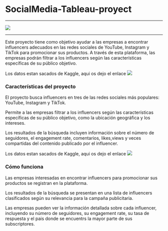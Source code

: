 # SocialMedia-Tableau-proyect
***
![](../SocialMedia-Tableau-proyect/images/social-media-1200x800.jpg)
***


Este proyecto tiene como objetivo ayudar a las empresas a encontrar influencers adecuados en las redes sociales de YouTube, Instagram y TikTok para promocionar sus productos. A través de esta plataforma, las empresas podrán filtrar a los influencers según las características específicas de su público objetivo.

Los datos estan sacados de Kaggle, aqui os dejo el enlace ![](https://www.kaggle.com/datasets/ramjasmaurya/top-1000-social-media-channels?select=social+media+influencers+-+instagram+sep-2022.csv)

### Características del proyecto
 
El proyecto busca influencers en tres de las redes sociales más populares: YouTube, Instagram y TikTok.

Permite a las empresas filtrar a los influencers según las características específicas de su público objetivo, como la ubicación geográfica y los intereses.

Los resultados de la búsqueda incluyen información sobre el número de seguidores, el engagement rate, comentarios, likes,views y veces compartidas del contenido publicado por el influencer.

Los datos estan sacados de Kaggle, aqui os dejo el enlace ![](https://www.kaggle.com/datasets/ramjasmaurya/top-1000-social-media-channels?select=social+media+influencers+-+instagram+sep-2022.csv)

### Cómo funciona
Las empresas interesadas en encontrar influencers para promocionar sus productos se registran en la plataforma.

Los resultados de la búsqueda se presentan en una lista de influencers clasificados según su relevancia para la campaña publicitaria.

Las empresas pueden ver la información detallada sobre cada influencer, incluyendo su número de seguidores, su engagement rate, su tasa de respuesta y el pais donde se encuentrs la mayor parte de sus subscriptores.



